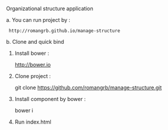   Organizational structure application

a. You can run project by :

     http://romangrb.github.io/manage-structure

b. Clone and quick bind

  1. Install bower :
    
     http://bower.io
  

  2. Clone project :
 
     git clone https://github.com/romangrb/manage-structure.git


  3. Install component by bower :
     
     bower i

  4. Run index.html